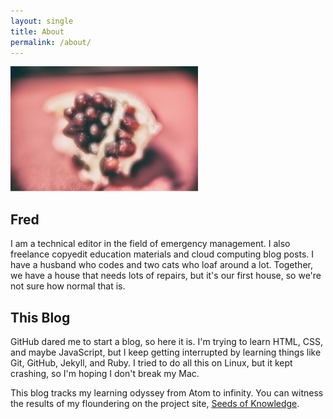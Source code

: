 ```yaml
---
layout: single
title: About
permalink: /about/
---
```


![pom](/assets/img/pom.jpg)

## Fred

I am a technical editor in the field of emergency management. I also freelance copyedit education materials and cloud computing blog posts. I have a husband who codes and two cats who loaf around a lot. Together, we have a house that needs lots of repairs, but it's our first house, so we're not sure how normal that is.

## This Blog

GitHub dared me to start a blog, so here it is. I'm trying to learn HTML, CSS, and maybe JavaScript, but I keep getting interrupted by learning things like Git, GitHub, Jekyll, and Ruby. I tried to do all this on Linux, but it kept crashing, so I'm hoping I don't break my Mac.

This blog tracks my learning odyssey from Atom to infinity. You can witness the results of my floundering on the project site, [Seeds of Knowledge](https://clytemestra.github.io).
